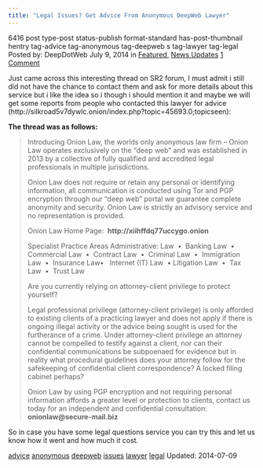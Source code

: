 ```yaml
---
title: "Legal Issues? Get Advice From Anonymous DeepWeb Lawyer"
---
```


6416 post type-post status-publish format-standard has-post-thumbnail hentry  tag-advice tag-anonymous tag-deepweb s tag-lawyer tag-legal
Posted by: DeepDotWeb
<span>July 9, 2014</span>
<span>in <a href="https://www.deepdotweb.com/category/deepdot-news/" rel="category tag">Featured</a>, <a href="https://www.deepdotweb.com/category/news-updates/" rel="category tag">News Updates</a></span>
<a href="/2014/07/09/legal-issues-get-advice-anonymous-deepweb-lawyer/#comments">1 Comment</a></span>
</p>
<p>Just came across this interesting thread on SR2 forum, I must admit i still did not have the chance to contact them and ask for more details about this service but i like the idea so i though i should mention it and maybe we will get some reports from people who contacted this lawyer for advice (http://silkroad5v7dywlc.onion/index.php?topic=45693.0;topicseen):</p>
<p><strong>The thread was as follows:</strong></p>
<blockquote><p>Introducing Onion Law, the worlds only anonymous law firm &#8211; Onion Law operates exclusively on the &#8220;deep web&#8221; and was established in 2013 by a collective of fully qualified and accredited legal professionals in multiple jurisdictions.</p>
<p>Onion Law does not require or retain any personal or identifying information, all communication is conducted using Tor and PGP encryption through our &#8220;deep web&#8221; portal we guarantee complete anonymity and security. Onion Law is strictly an advisory service and no representation is provided.</p>
<p>Onion Law Home Page:  <strong>http://xiihffdq77uccygo.onion</strong></p>
<p>Specialist Practice Areas Administrative: Law  •  Banking Law  •  Commercial Law  •  Contract Law  •  Criminal Law  •  Immigration Law  •  Insurance Law•   Internet (IT) Law  • Litigation Law  •  Tax Law  •  Trust Law</p>
<p>Are you currently relying on attorney-client privilege to protect yourself?</p>
<p>Legal professional privilege (attorney-client privilege) is only afforded to existing clients of a practicing lawyer and does not apply if there is ongoing illegal activity or the advice being sought is used for the furtherance of a crime. Under attorney-client privilege an attorney cannot be compelled to testify against a client, nor can their confidential communications be subpoenaed for evidence but in reality what procedural guidelines does your attorney follow for the safekeeping of confidential client correspondence? A locked filing cabinet perhaps?</p>
<p>Onion Law by using PGP encryption and not requiring personal information affords a greater level or protection to clients, contact us today for an independent and confidential consultation: <strong>onionlaw@secure-mail.biz</strong></p></blockquote>
<p>So in case you have some legal questions service you can try this and let us know how it went and how much it cost.</p>
</div>
<a href="https://www.deepdotweb.com/tag/advice/" rel="tag">advice</a> <a href="https://www.deepdotweb.com/tag/anonymous/" rel="tag">anonymous</a> <a href="https://www.deepdotweb.com/tag/deepweb/" rel="tag">deepweb</a> <a href="https://www.deepdotweb.com/tag/issues/" rel="tag">issues</a> <a href="https://www.deepdotweb.com/tag/lawyer/" rel="tag">lawyer</a> <a href="https://www.deepdotweb.com/tag/legal/" rel="tag">legal</a></span> 
Updated: 2014-07-09
    
